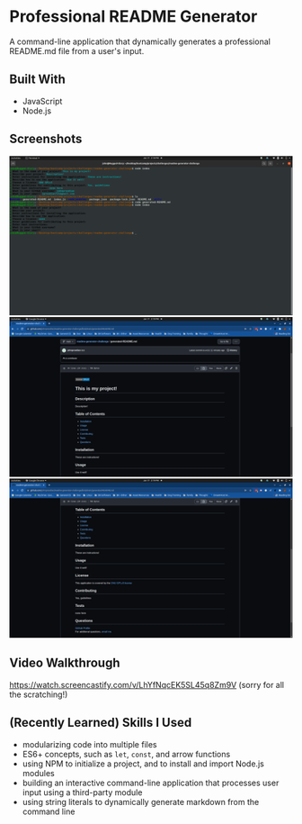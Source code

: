 # Professional README Generator

A command-line application that dynamically generates a professional README.md file from a user's input.

## Built With
* JavaScript
* Node.js

## Screenshots
![readme generator prompts and answers in the terminal](/images/readme-generator-terminal.png)
![generated readme - 1](/images/readme-generator-generated-readme-1.png)
![generated readme - 2](/images/readme-generator-generated-readme-2.png)

## Video Walkthrough
https://watch.screencastify.com/v/LhYfNqcEK5SL45q8Zm9V (sorry for all the scratching!)

## (Recently Learned) Skills I Used
* modularizing code into multiple files
* ES6+ concepts, such as ```let```, ```const```, and arrow functions
* using NPM to initialize a project, and to install and import Node.js modules
* building an interactive command-line application that processes user input using a third-party module
* using string literals to dynamically generate markdown from the command line
